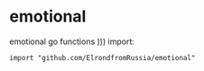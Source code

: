 # emotional
emotional go functions )))
import:
```
import "github.com/ElrondfromRussia/emotional"
```


